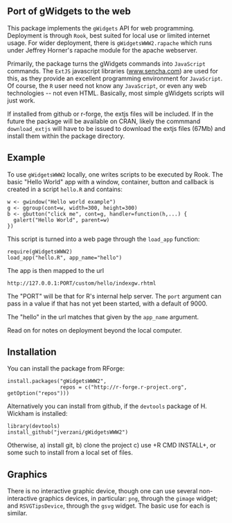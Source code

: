 Port of gWidgets to the web
---------------------------

This package implements the `gWidgets` API for web
programming. Deployment is through `Rook`, best suited for local use
or limited internet usage. For wider deployment, there is
`gWidgetsWWW2.rapache` which runs under Jeffrey Horner's rapache
module for the apache webserver.

 Primarily, the package turns the gWidgets commands into
`JavaScript` commands. The `ExtJS` javascript libraries (www.sencha.com)
are used for this, as they provide an excellent programming
environment for `JavaScript`. Of course, the `R` user need not know any
`JavaScript`, or even any web technologies -- not even HTML. Basically,
most simple gWidgets scripts will just work.

If installed from github or r-forge, the extjs files will be included. If
in the future the package will be available on CRAN, likely the commmand
`download_extjs` will have to be issued to download the extjs files (67Mb) and
install them within the package directory.


Example
-------

To use `gWidgetsWWW2` locally, one writes scripts to be executed by Rook.
The basic "Hello World" app with a window, container, button and
callback is created in a script `hello.R` and contains:


```{r}
w <- gwindow("Hello world example")
g <- ggroup(cont=w, width=300, height=300)
b <- gbutton("click me", cont=g, handler=function(h,...) {
  galert("Hello World", parent=w)
})
```
    
This script is turned into a web page through the `load_app` function:
    
```{r}
require(gWidgetsWWW2)
load_app("hello.R", app_name="hello")
```    

The app is then mapped to the url

`http://127.0.0.1:PORT/custom/hello/indexgw.rhtml`

The "PORT" will be that for R's internal help server. The `port`
argument can pass in a value if that has not yet been started, with a
default of 9000.

The "hello" in the url matches that given by the `app_name` argument. 

Read on for notes on deployment beyond the local computer.


Installation
------------

You can install the package from RForge:

```{r}
install.packages("gWidgetsWWW2", 
                 repos = c("http://r-forge.r-project.org", getOption("repos")))
```    

Alternatively you can install from github, if the `devtools` package of H. Wickham is installed:

```{r}
library(devtools)
install_github("jverzani/gWidgetsWWW2")
```    

Otherwise, a) install git, b) clone the project c) use +R CMD
INSTALL+, or some such to install from a local set of files.


Graphics
--------

There is no interactive graphic device, though one can use several
non-interactive graphics devices, in particular: `png`, through the `gimage` widget; and `RSVGTipsDevice`,
through the `gsvg` widget. The basic use for each is similar.
